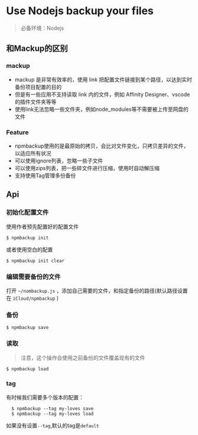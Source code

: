 # Use Nodejs backup your files

> 必备环境：Nodejs

## 和Mackup的区别
### mackup 
- mackup 是非常有效率的，使用 link 把配置文件链接到某个路径，以达到实时备份项目配置的目的
- 但是有一些应用不支持读取 link 内的文件，例如 Affinity Designer、vscode 的插件文件夹等等
- 使用link无法忽略一些文件夹，例如node_modules等不需要被上传至网盘的文件

### Feature 
- npmbackup使用的是最原始的拷贝，会比对文件变化，只拷贝差异的文件，以适应所有状况
- 可以使用ignore列表，忽略一些子文件
- 可以使用zips列表，把一些碎文件进行压缩，使用时自动解压缩
- 支持使用Tag管理多份备份

## Api

### **初始化配置文件**

使用作者预先配置好的配置文件
```shell
$ npmbackup init
```
或者使用空白的配置
```shell
$ npmbackup init clear
```
### **编辑需要备份的文件**
打开 `~/nombackup.js` ，添加自己需要的文件，和指定备份的路径(默认路径设置在 `iCloud/npmbackup` )

### **备份**
```shell
$ npmbackup save
```

### **读取**

> 注意，这个操作会使用之前备份的文件覆盖现有的文件

```shell
$ npmbackup load
```

### **tag**
有时候我们需要多个版本的配置：

```shell
  $ npmbackup --tag my-loves save
  $ npmbackup --tag my-loves load
```

如果没有设置`--tag`,默认的tag是`default`




  